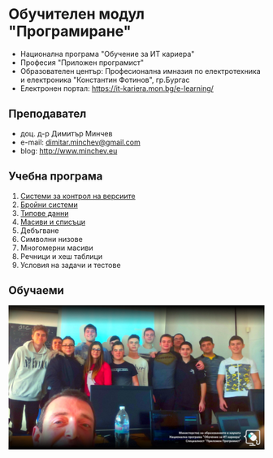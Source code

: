 # Обучителен модул "Програмиране"
- Национална програма "Обучение за ИТ кариера"
- Професия "Приложен програмист" 
- Образователен център: Професионална имназия по електротехника и електроника "Константин Фотинов", гр.Бургас  
- Електронен портал: https://it-kariera.mon.bg/e-learning/

## Преподавател
- доц. д-р Димитър Минчев
- e-mail: dimitar.minchev@gmail.com 
- blog: http://www.minchev.eu

## Учебна програма
1. [Системи за контрол на версиите](2019.02.02)
2. [Бройни системи](2019.02.03)
3. [Типове данни](2019.02.09)
4. [Масиви и списъци](2019.02.10)
5. Дебъгване
6. Символни низове
7. Многомерни масиви
8. Речници и хеш таблици
9. Условия на задачи и тестове

## Обучаеми
![group.jpg](group.jpg)
